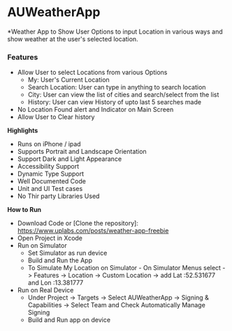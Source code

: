 # AUWeatherApp
*Weather App to Show User Options to input Location in various ways and show weather at the user's selected location.

### Features
- Allow User to select Locations from various Options
  - My: User's Current Location
  - Search Location: User can type in anything to search location
  - City: User can view the list of cities and search/select from the list
  - History: User can view History of upto last 5 searches made
- No Location Found alert and Indicator on Main Screen
- Allow User to Clear history


**Highlights**
- Runs on iPhone / ipad
- Supports Portrait and Landscape Orientation
- Support Dark and Light Appearance
- Accessibility Support
- Dynamic Type Support
- Well Documented Code
- Unit and UI Test cases
- No Thir party Libraries Used



**How to Run**
- Download Code or [Clone the repository]: [https://www.uplabs.com/posts/weather-app-freebie    ](https://docs.github.com/en/repositories/creating-and-managing-repositories/deleting-a-repository)
- Open Project in Xcode
- Run on Simulator
  - Set Simulator as run device
  - Build and Run the App
  - To Simulate My Location on Simulator - On Simulator Menus select -> Features -> Location -> Custom Location -> add Lat :52.531677 and Lon :13.381777 
- Run on Real Device 
  - Under Project -> Targets -> Select AUWeatherApp -> Signing & Capabilities -> Select Team and Check Automatically Manage Signing
  - Build and Run app on device

